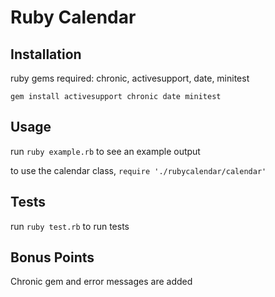 # Ruby Calendar

## Installation

ruby gems required: chronic, activesupport, date, minitest

`gem install activesupport chronic date minitest`

## Usage

run `ruby example.rb` to see an example output

to use the calendar class, `require './rubycalendar/calendar'`

## Tests

run `ruby test.rb` to run tests

## Bonus Points

Chronic gem and error messages are added



